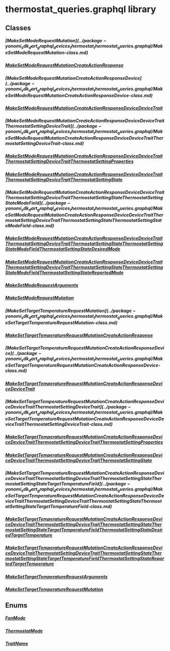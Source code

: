 


# thermostat_queries.graphql library











## Classes

##### [MakeSetModeRequest$Mutation](../package-yonomi_sdk_dart_graphql_devices_thermostat_thermostat_queries.graphql/MakeSetModeRequest$Mutation-class.md)



 


##### [MakeSetModeRequest$Mutation$CreateActionResponse](../package-yonomi_sdk_dart_graphql_devices_thermostat_thermostat_queries.graphql/MakeSetModeRequest$Mutation$CreateActionResponse-class.md)



 


##### [MakeSetModeRequest$Mutation$CreateActionResponse$Device](../package-yonomi_sdk_dart_graphql_devices_thermostat_thermostat_queries.graphql/MakeSetModeRequest$Mutation$CreateActionResponse$Device-class.md)



 


##### [MakeSetModeRequest$Mutation$CreateActionResponse$Device$DeviceTrait](../package-yonomi_sdk_dart_graphql_devices_thermostat_thermostat_queries.graphql/MakeSetModeRequest$Mutation$CreateActionResponse$Device$DeviceTrait-class.md)



 


##### [MakeSetModeRequest$Mutation$CreateActionResponse$Device$DeviceTrait$ThermostatSettingDeviceTrait](../package-yonomi_sdk_dart_graphql_devices_thermostat_thermostat_queries.graphql/MakeSetModeRequest$Mutation$CreateActionResponse$Device$DeviceTrait$ThermostatSettingDeviceTrait-class.md)



 


##### [MakeSetModeRequest$Mutation$CreateActionResponse$Device$DeviceTrait$ThermostatSettingDeviceTrait$ThermostatSettingProperties](../package-yonomi_sdk_dart_graphql_devices_thermostat_thermostat_queries.graphql/MakeSetModeRequest$Mutation$CreateActionResponse$Device$DeviceTrait$ThermostatSettingDeviceTrait$ThermostatSettingProperties-class.md)



 


##### [MakeSetModeRequest$Mutation$CreateActionResponse$Device$DeviceTrait$ThermostatSettingDeviceTrait$ThermostatSettingState](../package-yonomi_sdk_dart_graphql_devices_thermostat_thermostat_queries.graphql/MakeSetModeRequest$Mutation$CreateActionResponse$Device$DeviceTrait$ThermostatSettingDeviceTrait$ThermostatSettingState-class.md)



 


##### [MakeSetModeRequest$Mutation$CreateActionResponse$Device$DeviceTrait$ThermostatSettingDeviceTrait$ThermostatSettingState$ThermostatSettingStateModeField](../package-yonomi_sdk_dart_graphql_devices_thermostat_thermostat_queries.graphql/MakeSetModeRequest$Mutation$CreateActionResponse$Device$DeviceTrait$ThermostatSettingDeviceTrait$ThermostatSettingState$ThermostatSettingStateModeField-class.md)



 


##### [MakeSetModeRequest$Mutation$CreateActionResponse$Device$DeviceTrait$ThermostatSettingDeviceTrait$ThermostatSettingState$ThermostatSettingStateModeField$ThermostatSettingStateDesiredMode](../package-yonomi_sdk_dart_graphql_devices_thermostat_thermostat_queries.graphql/MakeSetModeRequest$Mutation$CreateActionResponse$Device$DeviceTrait$ThermostatSettingDeviceTrait$ThermostatSettingState$ThermostatSettingStateModeField$ThermostatSettingStateDesiredMode-class.md)



 


##### [MakeSetModeRequest$Mutation$CreateActionResponse$Device$DeviceTrait$ThermostatSettingDeviceTrait$ThermostatSettingState$ThermostatSettingStateModeField$ThermostatSettingStateReportedMode](../package-yonomi_sdk_dart_graphql_devices_thermostat_thermostat_queries.graphql/MakeSetModeRequest$Mutation$CreateActionResponse$Device$DeviceTrait$ThermostatSettingDeviceTrait$ThermostatSettingState$ThermostatSettingStateModeField$ThermostatSettingStateReportedMode-class.md)



 


##### [MakeSetModeRequestArguments](../package-yonomi_sdk_dart_graphql_devices_thermostat_thermostat_queries.graphql/MakeSetModeRequestArguments-class.md)



 


##### [MakeSetModeRequestMutation](../package-yonomi_sdk_dart_graphql_devices_thermostat_thermostat_queries.graphql/MakeSetModeRequestMutation-class.md)



 


##### [MakeSetTargetTemperatureRequest$Mutation](../package-yonomi_sdk_dart_graphql_devices_thermostat_thermostat_queries.graphql/MakeSetTargetTemperatureRequest$Mutation-class.md)



 


##### [MakeSetTargetTemperatureRequest$Mutation$CreateActionResponse](../package-yonomi_sdk_dart_graphql_devices_thermostat_thermostat_queries.graphql/MakeSetTargetTemperatureRequest$Mutation$CreateActionResponse-class.md)



 


##### [MakeSetTargetTemperatureRequest$Mutation$CreateActionResponse$Device](../package-yonomi_sdk_dart_graphql_devices_thermostat_thermostat_queries.graphql/MakeSetTargetTemperatureRequest$Mutation$CreateActionResponse$Device-class.md)



 


##### [MakeSetTargetTemperatureRequest$Mutation$CreateActionResponse$Device$DeviceTrait](../package-yonomi_sdk_dart_graphql_devices_thermostat_thermostat_queries.graphql/MakeSetTargetTemperatureRequest$Mutation$CreateActionResponse$Device$DeviceTrait-class.md)



 


##### [MakeSetTargetTemperatureRequest$Mutation$CreateActionResponse$Device$DeviceTrait$ThermostatSettingDeviceTrait](../package-yonomi_sdk_dart_graphql_devices_thermostat_thermostat_queries.graphql/MakeSetTargetTemperatureRequest$Mutation$CreateActionResponse$Device$DeviceTrait$ThermostatSettingDeviceTrait-class.md)



 


##### [MakeSetTargetTemperatureRequest$Mutation$CreateActionResponse$Device$DeviceTrait$ThermostatSettingDeviceTrait$ThermostatSettingProperties](../package-yonomi_sdk_dart_graphql_devices_thermostat_thermostat_queries.graphql/MakeSetTargetTemperatureRequest$Mutation$CreateActionResponse$Device$DeviceTrait$ThermostatSettingDeviceTrait$ThermostatSettingProperties-class.md)



 


##### [MakeSetTargetTemperatureRequest$Mutation$CreateActionResponse$Device$DeviceTrait$ThermostatSettingDeviceTrait$ThermostatSettingState](../package-yonomi_sdk_dart_graphql_devices_thermostat_thermostat_queries.graphql/MakeSetTargetTemperatureRequest$Mutation$CreateActionResponse$Device$DeviceTrait$ThermostatSettingDeviceTrait$ThermostatSettingState-class.md)



 


##### [MakeSetTargetTemperatureRequest$Mutation$CreateActionResponse$Device$DeviceTrait$ThermostatSettingDeviceTrait$ThermostatSettingState$ThermostatSettingStateTargetTemperatureField](../package-yonomi_sdk_dart_graphql_devices_thermostat_thermostat_queries.graphql/MakeSetTargetTemperatureRequest$Mutation$CreateActionResponse$Device$DeviceTrait$ThermostatSettingDeviceTrait$ThermostatSettingState$ThermostatSettingStateTargetTemperatureField-class.md)



 


##### [MakeSetTargetTemperatureRequest$Mutation$CreateActionResponse$Device$DeviceTrait$ThermostatSettingDeviceTrait$ThermostatSettingState$ThermostatSettingStateTargetTemperatureField$ThermostatSettingStateDesiredTargetTemperature](../package-yonomi_sdk_dart_graphql_devices_thermostat_thermostat_queries.graphql/MakeSetTargetTemperatureRequest$Mutation$CreateActionResponse$Device$DeviceTrait$ThermostatSettingDeviceTrait$ThermostatSettingState$ThermostatSettingStateTargetTemperatureField$ThermostatSettingStateDesiredTargetTemperature-class.md)



 


##### [MakeSetTargetTemperatureRequest$Mutation$CreateActionResponse$Device$DeviceTrait$ThermostatSettingDeviceTrait$ThermostatSettingState$ThermostatSettingStateTargetTemperatureField$ThermostatSettingStateReportedTargetTemperature](../package-yonomi_sdk_dart_graphql_devices_thermostat_thermostat_queries.graphql/MakeSetTargetTemperatureRequest$Mutation$CreateActionResponse$Device$DeviceTrait$ThermostatSettingDeviceTrait$ThermostatSettingState$ThermostatSettingStateTargetTemperatureField$ThermostatSettingStateReportedTargetTemperature-class.md)



 


##### [MakeSetTargetTemperatureRequestArguments](../package-yonomi_sdk_dart_graphql_devices_thermostat_thermostat_queries.graphql/MakeSetTargetTemperatureRequestArguments-class.md)



 


##### [MakeSetTargetTemperatureRequestMutation](../package-yonomi_sdk_dart_graphql_devices_thermostat_thermostat_queries.graphql/MakeSetTargetTemperatureRequestMutation-class.md)



 








## Enums

##### [FanMode](../package-yonomi_sdk_dart_graphql_devices_thermostat_thermostat_queries.graphql/FanMode-class.md)



 


##### [ThermostatMode](../package-yonomi_sdk_dart_graphql_devices_thermostat_thermostat_queries.graphql/ThermostatMode-class.md)



 


##### [TraitName](../package-yonomi_sdk_dart_graphql_devices_thermostat_thermostat_queries.graphql/TraitName-class.md)



 









